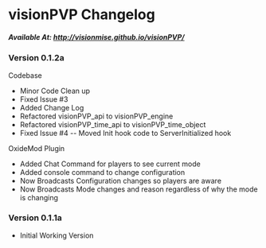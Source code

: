 # visionPVP Changelog
##### Available At: http://visionmise.github.io/visionPVP/

### Version 0.1.2a

Codebase
- Minor Code Clean up
- Fixed Issue #3
- Added Change Log
- Refactored visionPVP_api to visionPVP_engine
- Refactored visionPVP_time_api to visionPVP_time_object
- Fixed Issue #4
-- Moved Init hook code to ServerInitialized hook

OxideMod Plugin
- Added Chat Command for players to see current mode
- Added console command to change configuration
- Now Broadcasts Configuration changes so players are aware
- Now Broadcasts Mode changes and reason regardless of why the mode is changing

### Version 0.1.1a
- Initial Working Version